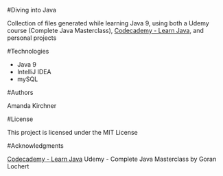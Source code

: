 #Diving into Java

Collection of files generated while learning Java 9, using both a Udemy course (Complete Java Masterclass), [Codecademy - Learn Java](https://www.codecademy.com/learn/learn-java), and personal projects

#Technologies

- Java 9
- IntelliJ IDEA
- mySQL

#Authors

Amanda Kirchner

#License

This project is licensed under the MIT License

#Acknowledgments

[Codecademy - Learn Java](https://www.codecademy.com/learn/learn-java)
Udemy - Complete Java Masterclass by Goran Lochert
